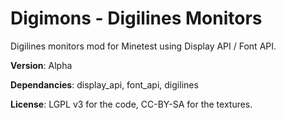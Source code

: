 # Digimons - Digilines Monitors
Digilines monitors mod for Minetest using Display API / Font API.

**Version**: Alpha

**Dependancies**: display_api, font_api, digilines

**License**: LGPL v3 for the code, CC-BY-SA for the textures.
